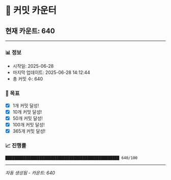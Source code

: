 # 🔢 커밋 카운터

## 현재 카운트: 640

---

### 📊 정보
- 시작일: 2025-06-28
- 마지막 업데이트: 2025-06-28 14:12:44
- 총 커밋 수: 640

### 🎯 목표
- [x] 1개 커밋 달성!
- [x] 10개 커밋 달성!
- [x] 50개 커밋 달성!
- [x] 100개 커밋 달성!
- [x] 365개 커밋 달성!

### 📈 진행률
```
██████████████████████████████████████████████████ 640/100
```

---
*자동 생성됨 - 카운트: 640*
